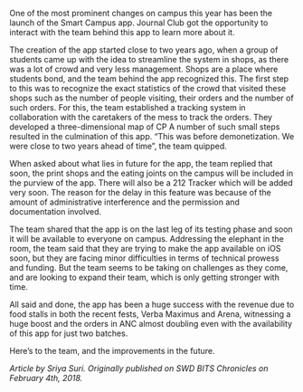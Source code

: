 <!-- TITLE: Smart Campus Team Says 212 Tracker Coming Soon -->
<!-- SUBTITLE: A quick summary of 212 Tracker Soon -->

One of the most prominent changes on campus this year has been the launch of the Smart Campus app. Journal Club got the opportunity to interact with the team behind this app to learn more about it.

The creation of the app started close to two years ago, when a group of students came up with the idea to streamline the system in shops, as there was a lot of crowd and very less management. Shops are a place where students bond, and the team behind the app recognized this. The first step to this was to recognize the exact statistics of the crowd that visited these shops such as the number of people visiting, their orders and the number of such orders. For this, the team established a tracking system in collaboration with the caretakers of the mess to track the orders. They developed a three-dimensional map of CP A number of such small steps resulted in the culmination of this app. “This was before demonetization. We were close to two years ahead of time”, the team quipped.

When asked about what lies in future for the app, the team replied that soon, the print shops and the eating joints on the campus will be included in the purview of the app. There will also be a 212 Tracker which will be added very soon. The reason for the delay in this feature was because of the amount of administrative interference and the permission and documentation involved.

The team shared that the app is on the last leg of its testing phase and soon it will be available to everyone on campus. Addressing the elephant in the room, the team said that they are trying to make the app available on iOS soon, but they are facing minor difficulties in terms of technical prowess and funding. But the team seems to be taking on challenges as they come, and are looking to expand their team, which is only getting stronger with time.

All said and done, the app has been a huge success with the revenue due to food stalls in both the recent fests, Verba Maximus and Arena, witnessing a huge boost and the orders in ANC almost doubling even with the availability of this app for just two batches.

Here’s to the team, and the improvements in the future.

*Article by Sriya Suri. Originally published on SWD BITS Chronicles on February 4th, 2018.*